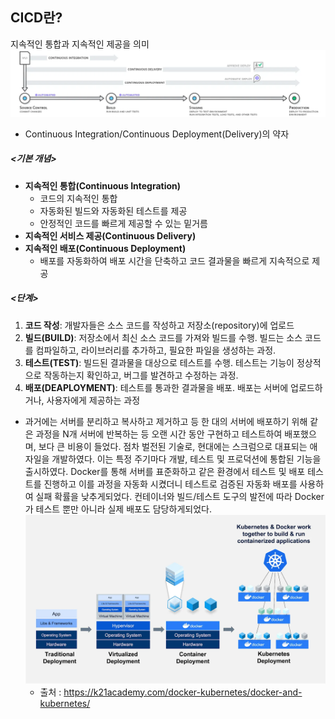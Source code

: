 
## CICD란?
지속적인 통합과 지속적인 제공을 의미
![CICD_IMAGE](CICD_image.png)
- Continuous Integration/Continuous Deployment(Delivery)의 약자

##### <기본 개념>
- **지속적인 통합(Continuous Integration)** 
    - 코드의 지속적인 통합
    - 자동화된 빌드와 자동화된 테스트를 제공
    - 안정적인 코드를 빠르게 제공할 수 있는 밑거름
- **지속적인 서비스 제공(Continuous Delivery)**
- **지속적인 배포(Continuous Deployment)**
    - 배포를 자동화하여 배포 시간을 단축하고 코드 결과물을 빠르게 지속적으로 제공

##### <단계>
1. **코드 작성**: 개발자들은 소스 코드를 작성하고 저장소(repository)에 업로드
2. **빌드(BUILD)**: 저장소에서 최신 소스 코드를 가져와 빌드를 수행. 빌드는 소스 코드를 컴파일하고, 라이브러리를 추가하고, 필요한 파일을 생성하는 과정.
3. **테스트(TEST)**: 빌드된 결과물을 대상으로 테스트를 수행. 테스트는 기능이 정상적으로 작동하는지 확인하고, 버그를 발견하고 수정하는 과정.
4. **배포(DEAPLOYMENT)**: 테스트를 통과한 결과물을 배포. 배포는 서버에 업로드하거나, 사용자에게 제공하는 과정

- 과거에는 서버를 분리하고 복사하고 제거하고 등 한 대의 서버에 배포하기 위해 같은 과정을 N개 서버에 반복하는 등 오랜 시간 동안 구현하고 테스트하여 배포했으며, 보다 큰 비용이 들었다. 점차 벌전된 기술로, 현대에는 스크럼으로 대표되는 애자일을 개발하였다. 이는 특정 주기마다 개발, 테스트 및 프로덕션에 통합된 기능을 출시하였다. Docker를 통해 서버를 표준화하고 같은 환경에서 테스트 및 배포 테스트를 진행하고 이를 과정을 자동화 시켰더니 테스트로 검증된 자동화 배포를 사용하여 실패 확률을 낮추게되었다. 컨테이너와 빌드/테스트 도구의 발전에 따라 Docker가 테스트 뿐만 아니라 실제 배포도 담당하게되었다.
![CICD_IMAGE_2](CICD_image_2.png)
    - 출처 : https://k21academy.com/docker-kubernetes/docker-and-kubernetes/


